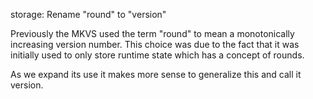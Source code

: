 storage: Rename "round" to "version"

Previously the MKVS used the term "round" to mean a monotonically increasing
version number. This choice was due to the fact that it was initially used to
only store runtime state which has a concept of rounds.

As we expand its use it makes more sense to generalize this and call it
version.
